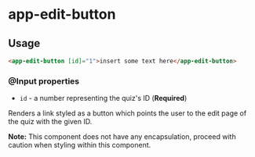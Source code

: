 # app-edit-button

## Usage
```html
<app-edit-button [id]="1">insert some text here</app-edit-button>
```

### @Input properties
* ``id`` - a number representing the quiz's ID (**Required**)

Renders a link styled as a button which points the user to the edit page of the quiz with the given ID.

**Note:** This component does not have any encapsulation, proceed with caution when styling within this component.